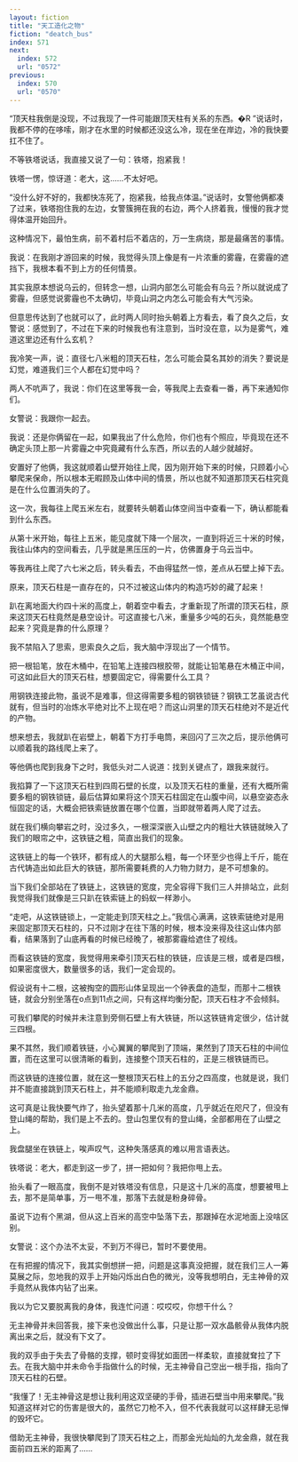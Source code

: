 ```yaml
---
layout: fiction
title: "天工造化之物"
fiction: "deatch_bus"
index: 571
next:
  index: 572
  url: "0572"
previous:
  index: 570
  url: "0570"
---
```

“顶天柱我倒是没现，不过我现了一件可能跟顶天柱有关系的东西。�R ”说话时，我都不停的在哆嗦，刚才在水里的时候都还没这么冷，现在坐在岸边，冷的我快要扛不住了。

不等铁塔说话，我直接又说了一句：铁塔，抱紧我！

铁塔一愣，惊讶道：老大，这……不太好吧。

“没什么好不好的，我都快冻死了，抱紧我，给我点体温。”说话时，女警他俩都凑了过来，铁塔抱住我的左边，女警簇拥在我的右边，两个人挤着我，慢慢的我才觉得体温开始回升。

这种情况下，最怕生病，前不着村后不着店的，万一生病烧，那是最痛苦的事情。

我说：在我刚才游回来的时候，我觉得头顶上像是有一片浓重的雾霾，在雾霾的遮挡下，我根本看不到上方的任何情景。

其实我原本想说乌云的，但转念一想，山洞内部怎么可能会有乌云？所以就说成了雾霾，但感觉说雾霾也不太确切，毕竟山洞之内怎么可能会有大气污染。

但意思传达到了也就可以了，此时两人同时抬头朝着上方看去，看了良久之后，女警说：感觉到了，不过在下来的时候我也有注意到，当时没在意，以为是雾气，难道这里边还有什么玄机？

我冷笑一声，说：直径七八米粗的顶天石柱，怎么可能会莫名其妙的消失？要说是幻觉，难道我们三个人都在幻觉中吗？

两人不吭声了，我说：你们在这里等我一会，等我爬上去查看一番，再下来通知你们。

女警说：我跟你一起去。

我说：还是你俩留在一起，如果我出了什么危险，你们也有个照应，毕竟现在还不确定头顶上那一片雾霾之中究竟藏有什么东西，所以去的人越少就越好。

安置好了他俩，我这就顺着山壁开始往上爬，因为刚开始下来的时候，只顾着小心攀爬来保命，所以根本无暇顾及山体中间的情景，所以也就不知道那顶天石柱究竟是在什么位置消失的了。

这一次，我每往上爬五米左右，就要转头朝着山体空间当中查看一下，确认都能看到什么东西。

从第十米开始，每往上五米，能见度就下降一个层次，一直到将近三十米的时候，我往山体内的空间看去，几乎就是黑压压的一片，仿佛置身于乌云当中。

等我再往上爬了六七米之后，转头看去，不由得猛然一惊，差点从石壁上掉下去。

原来，顶天石柱是一直存在的，只不过被这山体内的构造巧妙的藏了起来！

趴在离地面大约四十米的高度上，朝着空中看去，才重新现了所谓的顶天石柱，原来这顶天石柱竟然是悬空设计。可这直接七八米，重量多少吨的石头，竟然能悬空起来？究竟是靠的什么原理？

我不禁陷入了思索，思索良久之后，我大脑中浮现出了一个情节。

把一根铅笔，放在木桶中，在铅笔上连接四根胶带，就能让铅笔悬在木桶正中间，可这如此巨大的顶天石柱，想要固定它，得需要什么工具？

用钢铁连接此物，虽说不是难事，但这得需要多粗的钢铁锁链？钢铁工艺虽说古代就有，但当时的冶炼水平绝对比不上现在吧？而这山洞里的顶天石柱绝对不是近代的产物。

想来想去，我就趴在岩壁上，朝着下方打手电筒，来回闪了三次之后，提示他俩可以顺着我的路线爬上来了。

等他俩也爬到我身下之时，我低头对二人说道：找到关键点了，跟我来就行。

我掐算了一下这顶天石柱到四周石壁的长度，以及顶天石柱的重量，还有大概所需要多粗的钢铁锁链，最后估算如果将这个顶天石柱固定在山腹中间，以悬空姿态永恒固定的话，大概会把铁索链放置在哪个位置，当即就带着两人爬了过去。

就在我们横向攀岩之时，没过多久，一根深深嵌入山壁之内的粗壮大铁链就映入了我们的眼帘之中，这铁链之粗，简直出我们的现象。

这铁链上的每一个铁环，都有成人的大腿那么粗，每一个环至少也得上千斤，能在古代铸造出如此巨大的铁链，那所需要耗费的人力物力财力，是不可想象的。

当下我们全部站在了铁链上，这铁链的宽度，完全容得下我们三人并排站立，此刻我觉得我们就像是三只趴在铁索链上的蚂蚁一样渺小。

“走吧，从这铁链锁上，一定能走到顶天柱之上。”我信心满满，这铁索链绝对是用来固定那顶天石柱的，只不过刚才在往下落的时候，根本没来得及往这山体内部看，结果落到了山底再看的时候已经晚了，被那雾霾给遮住了视线。

而看这铁链的宽度，我觉得用来牵引顶天石柱的铁链，应该是三根，或者是四根，如果密度很大，数量很多的话，我们一定会现的。

假设说有十二根，这被掏空的圆形山体呈现出一个钟表盘的造型，而那十二根铁链，就会分别坐落在o点到11点之间，只有这样均衡分配，顶天石柱才不会倾斜。

可我们攀爬的时候并未注意到旁侧石壁上有大铁链，所以这铁链肯定很少，估计就三四根。

果不其然，我们顺着铁链，小心翼翼的攀爬到了顶端，果然到了顶天石柱的中间位置，而在这里可以很清晰的看到，连接整个顶天石柱的，正是三根铁链而已。

而这铁链的连接位置，就在这一整根顶天石柱上的五分之四高度，也就是说，我们并不能直接跳到顶天石柱上，并不能顺利取走九龙金鼎。

这可真是让我快要气炸了，抬头望着那十几米的高度，几乎就近在咫尺了，但没有登山绳的帮助，我们是上不去的。登山包里仅有的登山绳，全部都用在了山壁之上。

我盘腿坐在铁链上，唉声叹气，这种失落感真的难以用言语表达。

铁塔说：老大，都走到这一步了，拼一把如何？我把你甩上去。

抬头看了一眼高度，我倒不是对铁塔没有信息，只是这十几米的高度，想要被甩上去，那不是简单事，万一甩不准，那落下去就是粉身碎骨。

虽说下边有个黑湖，但从这上百米的高空中坠落下去，那跟掉在水泥地面上没啥区别。

女警说：这个办法不太妥，不到万不得已，暂时不要使用。

在有把握的情况下，我其实倒想拼一把，问题是这事真没把握，就在我们三人一筹莫展之际，忽地我的双手上开始闪烁出白色的微光，没等我想明白，无主神骨的双手竟然从我体内钻了出来。

我以为它又要脱离我的身体，我连忙问道：哎哎哎，你想干什么？

无主神骨并未回答我，接下来也没做出什么事，只是让那一双水晶骸骨从我体内脱离出来之后，就没有下文了。

我的双手由于失去了骨骼的支撑，顿时变得犹如面团一样柔软，直接就耷拉了下去。在我大脑中并未命令手指做什么的时候，无主神骨自己空出一根手指，指向了顶天石柱的石壁。

“我懂了！无主神骨这是想让我利用这双坚硬的手骨，插进石壁当中用来攀爬。”我知道这样对它的伤害是很大的，虽然它刀枪不入，但不代表我就可以这样肆无忌惮的毁坏它。

借助无主神骨，我很快攀爬到了顶天石柱之上，而那金光灿灿的九龙金鼎，就在我面前四五米的距离了……